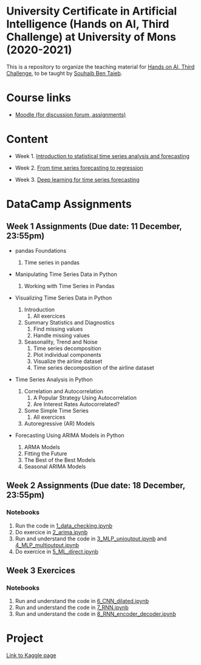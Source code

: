 # University Certificate in Artificial Intelligence (Hands on AI, Third Challenge) at University of Mons (2020-2021)

This is a repository to organize the teaching material for [Hands on AI, Third Challenge](https://web.umons.ac.be/fpms/fr/formations/intelligence-artificielle-hands-on-ai/), to be taught by [Souhaib Ben Taieb](http://www.souhaib-bentaieb.com).

# Course links

- [Moodle (for discussion forum, assignments)](https://moodle.umons.ac.be/course/view.php?id=2666)

# Content

- Week 1. [Introduction to statistical time series analysis and forecasting](./slides/week1.pdf)

- Week 2. [From time series forecasting to regression](./slides/week2.pdf)

- Week 3. [Deep learning for time series forecasting](./slides/week3.pdf)

# DataCamp Assignments

## Week 1 Assignments (Due date: 11 December, 23:55pm)
- pandas Foundations
	1. Time series in pandas

- Manipulating Time Series Data in Python
	1. Working with Time Series in Pandas

- Visualizing Time Series Data in Python
	1. Introduction 
		1. All exercices
	2. Summary Statistics and Diagnostics	
		1. Find missing values
		2. Handle missing values
	3. Seasonality, Trend and Noise
		1. Time series decomposition
		2. Plot individual components	
		3. Visualize the airline dataset
		4. Time series decomposition of the airline dataset

- Time Series Analysis in Python
	1. Correlation and Autocorrelation
		1. A Popular Strategy Using Autocorrelation
		2. Are Interest Rates Autocorrelated?
	2. Some Simple Time Series
		1. All exercices
	3. Autoregressive (AR) Models


- Forecasting Using ARIMA Models in Python
	1. ARMA Models
	2. Fitting the Future
	3. The Best of the Best Models
	4. Seasonal ARIMA Models

## Week 2 Assignments (Due date: 18 December, 23:55pm)

### Notebooks

1. Run the code in [1_data_checking.ipynb](./exercices/1_data_checking.ipynb)
2. Do exercice in [2_arima.ipynb](./exercices/2_arima.ipynb)
3. Run and understand the code in [3_MLP_unioutput.ipynb](./exercices/3_MLP_unioutput.ipynb) and [4_MLP_multioutput.ipynb](./exercices/4_MLP_multioutput.ipynb)
4. Do exercice in [5_ML_direct.ipynb](./exercices/5_ML_direct.ipynb)



## Week 3 Exercices

### Notebooks

1. Run and understand the code in [6_CNN_dilated.ipynb](./exercices/6_CNN_dilated.ipynb)
2. Run and understand the code in [7_RNN.ipynb](./exercices/7_RNN.ipynb)
3. Run and understand the code in [8_RNN_encoder_decoder.ipynb](./exercices/8_RNN_encoder_decoder.ipynb)


# Project

[Link to Kaggle page](https://www.kaggle.com/c/hands-on-ai-umons-2020/overview)

